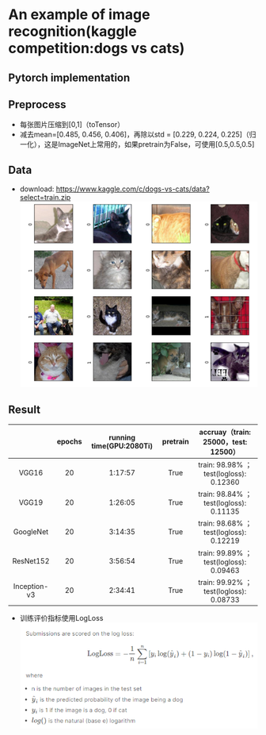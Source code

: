 # An example of image recognition(kaggle competition:dogs vs cats)

## Pytorch implementation

## Preprocess

* 每张图片压缩到[0,1]（toTensor）
* 减去mean=[0.485, 0.456, 0.406]，再除以std = [0.229, 0.224, 0.225]（归一化），这是ImageNet上常用的，如果pretrain为False，可使用[0.5,0.5,0.5]

## Data

* download: https://www.kaggle.com/c/dogs-vs-cats/data?select=train.zip
![](./doc/222.png)

## Result

|              | epochs | running time(GPU:2080Ti) | pretrain |  accruay（train: 25000，test: 12500）   |
| :----------: | :----: | :----------------------: | :------: | :-------------------------------------: |
|    VGG16     |   20   |         1:17:57          |   True   | train: 98.98% ；test(logloss): 0.12360  |
|    VGG19     |   20   |         1:26:05          |   True   | train: 98.84% ；test(logloss): 0.11135  |
|  GoogleNet   |   20   |         3:14:35          |   True   | train: 98.68% ；test(logloss): 0.12219  |
|  ResNet152   |   20   |         3:56:54          |   True   | train: 99.89% ；test(logloss): 0.09463  |
| Inception-v3 |   20   |         2:34:41          |   True   | train: 99.92% ；test(logloss): 0.08733  |


* 训练评价指标使用LogLoss
![](./doc/111.png)
